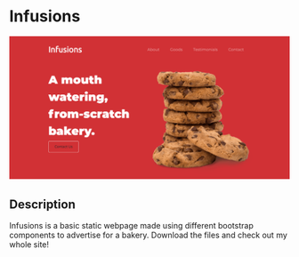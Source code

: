 # Infusions
![alt text](https://github.com/alishabelle/passionprojects/blob/master/Inf-static/DjFxhaj%20-%20Imgur.png?raw=true)
## Description
Infusions is a basic static webpage made using different bootstrap components to advertise for a bakery. Download the files and check out my whole site!
